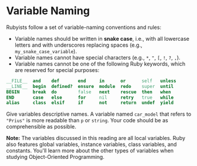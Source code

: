 # Variable Naming

Rubyists follow a set of variable-naming conventions and rules:

* Variable names should be written in **snake case**, i.e., with all lowercase
letters and with underscores replacing spaces (e.g., `my_snake_case_variable`).
* Variable names cannot have special characters (e.g., `*`, `"`, `[`, `!`, `?`, `,`).
* Variable names cannot be one of the following Ruby keywords, which are reserved
for special purposes:

```ruby
__FILE__  and    def       end     in      or      self   unless
__LINE__  begin  defined?  ensure  module  redo    super  until
BEGIN     break  do        false   next    rescue  then   when
END       case   else      for     nil     retry   true   while
alias     class  elsif     if      not     return  undef  yield
```

Give variables descriptive names. A variable named `car_model` that refers to
`"Prius"` is more readable than `p` or `string`. Your code should be as
comprehensible as possible.

**Note:** The variables discussed in this reading are all local variables. Ruby also
features global variables, instance variables, class variables, and constants.
You'll learn more about the other types of variables when studying
Object-Oriented Programming.
